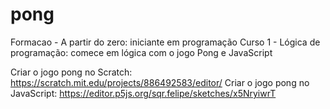 # pong
Formacao - A partir do zero: iniciante em programação
Curso 1 - Lógica de programação: comece em lógica com o jogo Pong e JavaScript

Criar o jogo pong no Scratch: https://scratch.mit.edu/projects/886492583/editor/
Criar o jogo pong no JavaScript: https://editor.p5js.org/sqr.felipe/sketches/x5NryiwrT
